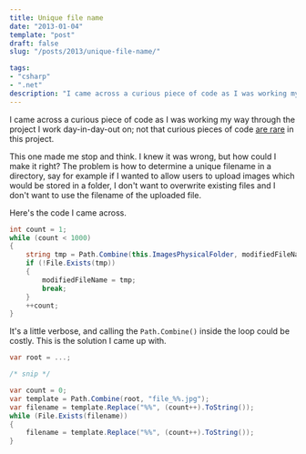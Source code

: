 ```yaml
---
title: Unique file name
date: "2013-01-04"
template: "post"
draft: false
slug: "/posts/2013/unique-file-name/"

tags:
- "csharp"
- ".net"
description: "I came across a curious piece of code as I was working my way through the project I work day-in-day-out on; not that curious pieces of code are rare in this project."
---
```

I came across a curious piece of code as I was working my way through the project I work day-in-day-out on; not that curious pieces of code [are rare](http://bad-code.com) in this project.

This one made me stop and think.  I knew it was wrong, but how could I make it right?  The problem is how to determine a unique filename in a directory, say for example if I wanted to allow users to upload images which would be stored in a folder, I don't want to overwrite existing files and I don't want to use the filename of the uploaded file.

Here's the code I came across.

```csharp
int count = 1;
while (count < 1000)
{
    string tmp = Path.Combine(this.ImagesPhysicalFolder, modifiedFileName) + count.ToString() + ".jpg";
    if (!File.Exists(tmp))
    {
        modifiedFileName = tmp;
        break;
    }
    ++count;
}
```

It's a little verbose, and calling the `Path.Combine()` inside the loop could be costly.  This is the solution I came up with.

```csharp
var root = ...;

/* snip */

var count = 0;
var template = Path.Combine(root, "file_%%.jpg");
var filename = template.Replace("%%", (count++).ToString());
while (File.Exists(filename))
{
    filename = template.Replace("%%", (count++).ToString());
}
```